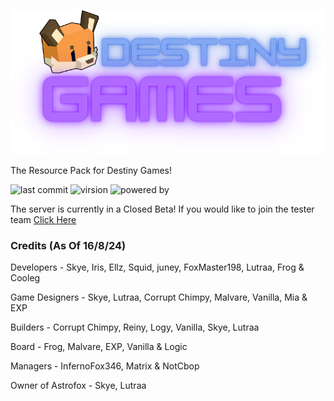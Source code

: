![DestinyGames Logo](https://github.com/Astrofox-Studios/DESTINYResource/blob/main/logo.png)

The Resource Pack for Destiny Games! 

![last commit](https://img.shields.io/github/last-commit/Astrofox-Studios/DESTINYResource?style=for-the-badge) ![virsion](https://img.shields.io/badge/Minecraft-1.20.4-8403fc?style=for-the-badge) ![powered by](https://img.shields.io/badge/Powered_by-EXPHost-038cfc?style=for-the-badge)

The server is currently in a Closed Beta! If you would like to join the tester team [Click Here](https://destinygames.org)

### Credits (As Of 16/8/24)

Developers - Skye, Iris, Ellz, Squid, juney, FoxMaster198, Lutraa, Frog & Cooleg

Game Designers - Skye, Lutraa, Corrupt Chimpy, Malvare, Vanilla, Mia & EXP

Builders - Corrupt Chimpy, Reiny, Logy, Vanilla, Skye, Lutraa

Board - Frog, Malvare, EXP, Vanilla & Logic

Managers - InfernoFox346, Matrix & NotCbop

Owner of Astrofox - Skye, Lutraa
